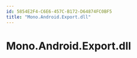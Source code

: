 ```yaml
---
id: 5854E2F4-C6E6-457C-B172-D64874FC0BF5
title: "Mono.Android.Export.dll"
---
```


# Mono.Android.Export.dll
